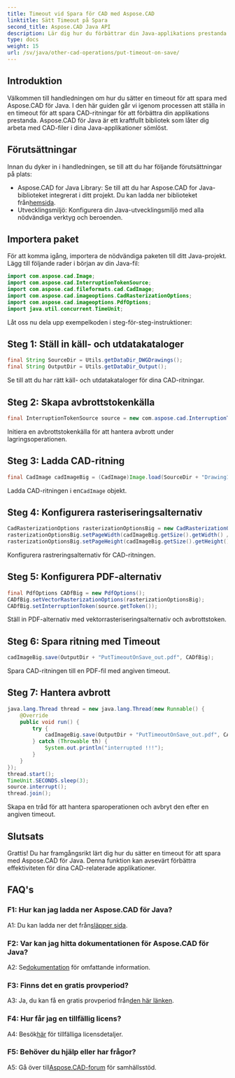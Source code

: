 ```yaml
---
title: Timeout vid Spara för CAD med Aspose.CAD
linktitle: Sätt Timeout på Spara
second_title: Aspose.CAD Java API
description: Lär dig hur du förbättrar din Java-applikations prestanda med Aspose.CAD. Sätt en timeout på spara för CAD-ritningar. Följ vår steg-för-steg-guide.
type: docs
weight: 15
url: /sv/java/other-cad-operations/put-timeout-on-save/
---
```

## Introduktion

Välkommen till handledningen om hur du sätter en timeout för att spara med Aspose.CAD för Java. I den här guiden går vi igenom processen att ställa in en timeout för att spara CAD-ritningar för att förbättra din applikations prestanda. Aspose.CAD för Java är ett kraftfullt bibliotek som låter dig arbeta med CAD-filer i dina Java-applikationer sömlöst.

## Förutsättningar

Innan du dyker in i handledningen, se till att du har följande förutsättningar på plats:
-  Aspose.CAD for Java Library: Se till att du har Aspose.CAD for Java-biblioteket integrerat i ditt projekt. Du kan ladda ner biblioteket från[hemsida](https://releases.aspose.com/cad/java/).
- Utvecklingsmiljö: Konfigurera din Java-utvecklingsmiljö med alla nödvändiga verktyg och beroenden.

## Importera paket

För att komma igång, importera de nödvändiga paketen till ditt Java-projekt. Lägg till följande rader i början av din Java-fil:

```java
import com.aspose.cad.Image;
import com.aspose.cad.InterruptionTokenSource;
import com.aspose.cad.fileformats.cad.CadImage;
import com.aspose.cad.imageoptions.CadRasterizationOptions;
import com.aspose.cad.imageoptions.PdfOptions;
import java.util.concurrent.TimeUnit;
```

Låt oss nu dela upp exempelkoden i steg-för-steg-instruktioner:

## Steg 1: Ställ in käll- och utdatakataloger

```java
final String SourceDir = Utils.getDataDir_DWGDrawings();
final String OutputDir = Utils.getDataDir_Output();
```

Se till att du har rätt käll- och utdatakataloger för dina CAD-ritningar.

## Steg 2: Skapa avbrottstokenkälla

```java
final InterruptionTokenSource source = new com.aspose.cad.InterruptionTokenSource();
```

Initiera en avbrottstokenkälla för att hantera avbrott under lagringsoperationen.

## Steg 3: Ladda CAD-ritning

```java
final CadImage cadImageBig = (CadImage)Image.load(SourceDir + "Drawing11.dwg");
```

 Ladda CAD-ritningen i en`CadImage` objekt.

## Steg 4: Konfigurera rasteriseringsalternativ

```java
CadRasterizationOptions rasterizationOptionsBig = new CadRasterizationOptions();
rasterizationOptionsBig.setPageWidth(cadImageBig.getSize().getWidth() / 2);
rasterizationOptionsBig.setPageHeight(cadImageBig.getSize().getHeight() / 2);
```

Konfigurera rastreringsalternativ för CAD-ritningen.

## Steg 5: Konfigurera PDF-alternativ

```java
final PdfOptions CADfBig = new PdfOptions();
CADfBig.setVectorRasterizationOptions(rasterizationOptionsBig);
CADfBig.setInterruptionToken(source.getToken());
```

Ställ in PDF-alternativ med vektorrasteriseringsalternativ och avbrottstoken.

## Steg 6: Spara ritning med Timeout

```java
cadImageBig.save(OutputDir + "PutTimeoutOnSave_out.pdf", CADfBig);
```

Spara CAD-ritningen till en PDF-fil med angiven timeout.

## Steg 7: Hantera avbrott

```java
java.lang.Thread thread = new java.lang.Thread(new Runnable() {
    @Override
    public void run() {
        try {
            cadImageBig.save(OutputDir + "PutTimeoutOnSave_out.pdf", CADfBig);
        } catch (Throwable th) {
            System.out.println("interrupted !!!");
        }
    }
});
thread.start();
TimeUnit.SECONDS.sleep(3);
source.interrupt();
thread.join();
```

Skapa en tråd för att hantera sparoperationen och avbryt den efter en angiven timeout.

## Slutsats

Grattis! Du har framgångsrikt lärt dig hur du sätter en timeout för att spara med Aspose.CAD för Java. Denna funktion kan avsevärt förbättra effektiviteten för dina CAD-relaterade applikationer.

## FAQ's

### F1: Hur kan jag ladda ner Aspose.CAD för Java?

 A1: Du kan ladda ner det från[släpper sida](https://releases.aspose.com/cad/java/).

### F2: Var kan jag hitta dokumentationen för Aspose.CAD för Java?

 A2: Se[dokumentation](https://reference.aspose.com/cad/java/) för omfattande information.

### F3: Finns det en gratis provperiod?

A3: Ja, du kan få en gratis provperiod från[den här länken](https://releases.aspose.com/).

### F4: Hur får jag en tillfällig licens?

 A4: Besök[här](https://purchase.aspose.com/temporary-license/) för tillfälliga licensdetaljer.

### F5: Behöver du hjälp eller har frågor?

 A5: Gå över till[Aspose.CAD-forum](https://forum.aspose.com/c/cad/19) för samhällsstöd.
